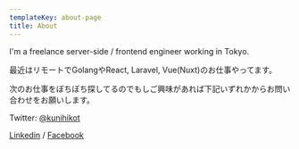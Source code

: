 ```yaml
---
templateKey: about-page
title: About
---
```

I'm a freelance server-side / frontend engineer working in Tokyo.

最近はリモートでGolangやReact, Laravel, Vue(Nuxt)のお仕事やってます。

次のお仕事をぼちぼち探してるのでもしご興味があれば下記いずれかからお問い合わせをお願いします。

Twitter: [@kunihikot](https://twitter.com/kunihikot)

[Linkedin](https://www.linkedin.com/in/kunihiko-tanaka-a7907015/) / [Facebook](https://www.facebook.com/kunihikot)
